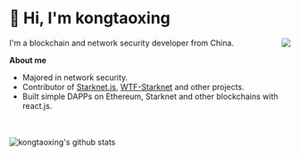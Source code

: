 # 👋 Hi, I'm kongtaoxing

<img align="right" src="https://githuub-readme-stats.vercel.app/api/top-langs?username=kongtaoxing&langs_count=8&show_icons=true&count_private=true&hide=html,css&theme=github_dark"></img>
I'm a blockchain and network security developer from China.

**About me**

- Majored in network security.
- Contributor of [Starknet.js](https://github.com/0xs34n/starknet.js), [WTF-Starknet](https://github.com/WTFAcademy/WTF-Starknet) and other projects.
- Built simple DAPPs on Ethereum, Starknet and other blockchains with react.js.

<!---
kongtaoxing/kongtaoxing is a ✨ special ✨ repository because its `README.md` (this file) appears on your GitHub profile.
You can click the Preview link to take a look at your changes.
--->
<br></br>![kongtaoxing's github stats](https://githuub-readme-stats.vercel.app/api?username=kongtaoxing&show_icons=true&count_private=true&theme=github_dark)


